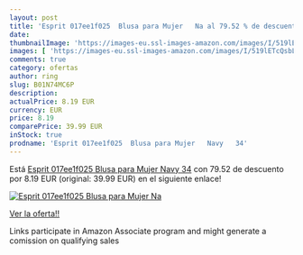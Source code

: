 ```yaml
---
layout: post
title: 'Esprit 017ee1f025  Blusa para Mujer   Na al 79.52 % de descuento'
date: 
thumbnailImage: 'https://images-eu.ssl-images-amazon.com/images/I/519lETcQsbL._SL200_.jpg'
images: [ 'https://images-eu.ssl-images-amazon.com/images/I/519lETcQsbL._SL200_.jpg' ]
comments: true
category: ofertas
author: ring
slug: B01N74MC6P
description:
actualPrice: 8.19 EUR
currency: EUR
price: 8.19
comparePrice: 39.99 EUR
inStock: true
prodname: 'Esprit 017ee1f025  Blusa para Mujer   Navy   34'
---
```


Está [Esprit 017ee1f025  Blusa para Mujer   Navy   34](https://www.amazon.es/dp/B01N74MC6P/?tag=tolees-21) con 79.52 de descuento por 8.19 EUR (original: 39.99 EUR) en el siguiente enlace!

[![Esprit 017ee1f025  Blusa para Mujer   Na](https://images-eu.ssl-images-amazon.com/images/I/519lETcQsbL._SL200_.jpg)](https://www.amazon.es/dp/B01N74MC6P/?tag=tolees-21)

[Ver la oferta!!](https://www.amazon.es/dp/B01N74MC6P/?tag=tolees-21)

Links participate in Amazon Associate program and might generate a comission on qualifying sales


